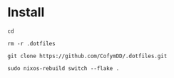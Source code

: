 # Install
```
cd
```

```
rm -r .dotfiles
```

```
git clone https://github.com/CofymDD/.dotfiles.git
```

```
sudo nixos-rebuild switch --flake .
```